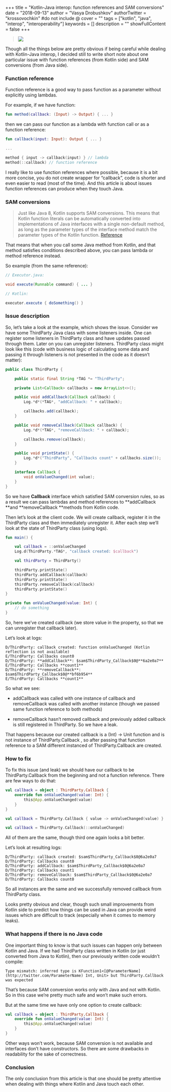 +++
title = "Kotlin-Java interop: function references and SAM conversions"
date = "2018-09-13"
author = "Vasya Drobushkov"
authorTwitter = "krossovochkin" #do not include @
cover = ""
tags = ["kotlin", "java", "interop", "interoperability"]
keywords = []
description = ""
showFullContent = false
+++

> [![](https://img.shields.io/badge/original-medium-green)](https://medium.com/@krossovochkin/kotlin-java-interop-function-references-and-sam-conversions-3d0cd36f7967)

Though all the things below are pretty obvious if being careful while dealing with Kotlin-Java interop, I decided still to write short note about one particular issue with function references (from Kotlin side) and SAM conversions (from Java side).

### Function reference

Function reference is a good way to pass function as a parameter without explicitly using lambdas.

For example, if we have function:

```kotlin
fun method(callback: (Input) -> Output) { ... }
```

then we can pass our function as a lambda with function call or as a function reference:

```kotlin
fun callback(input: Input): Output { ... }

...

method { input -> callback(input) } // lambda
method(::callback) // function reference
```

I really like to use function references where possible, because it is a bit more concise, you do not create wrapper for “callback”, code is shorter and even easier to read (most of the time).
And this article is about issues function references can produce when they touch Java.

### **SAM conversions**
> Just like Java 8, Kotlin supports SAM conversions. This means that Kotlin function literals can be automatically converted into implementations of Java interfaces with a single non-default method, as long as the parameter types of the interface method match the parameter types of the Kotlin function.
[Reference](https://kotlinlang.org/docs/reference/java-interop.html#sam-conversions)

That means that when you call some Java method from Kotlin, and that method satisfies conditions described above, you can pass lambda or method reference instead.

So example (from the same reference):

```java
// Executor.java:

void execute(Runnable command) { ... }

// Kotlin:

executor.execute { doSomething() }
```

### Issue description

So, let’s take a look at the example, which shows the issue.
Consider we have some ThirdParty Java class with some listeners inside.
One can register some listeners in ThirdParty class and have updates passed through them.
Later on you can unregister listeners.
ThirdParty class might look like this (code with business logic of calculating some data and passing it through listeners is not presented in the code as it doesn’t matter):

```java
public class ThirdParty {

    public static final String *TAG *= "ThirdParty";

    private List<Callback> callbacks = new ArrayList<>();

    public void addCallback(Callback callback) {
        Log.*d*(*TAG*, "addCallback: " + callback);

        callbacks.add(callback);
    }

    public void removeCallback(Callback callback) {
        Log.*d*(*TAG*, "removeCallback: " + callback);

        callbacks.remove(callback);
    }

    public void printState() {
        Log.*d*("ThirdParty", "Callbacks count" + callbacks.size());
    }

    interface Callback {
        void onValueChanged(int value);
    }
}
```

So we have **Callback** interface which satisfied SAM conversion rules, so as a result we can pass lambdas and method references to **addCallback **and **removeCallback **methods from Kotlin code.

Then let’s look at the client code.
We will create callback, register it in the ThirdParty class and then immediately unregister it.
After each step we’ll look at the state of ThirdParty class (using logs).

```kotlin
fun main() {

    val callback = ::onValueChanged
    Log.d(ThirdParty.*TAG*, "callback created: $callback")

    val thirdParty = ThirdParty()

    thirdParty.printState()
    thirdParty.addCallback(callback)
    thirdParty.printState()
    thirdParty.removeCallback(callback)
    thirdParty.printState()
}

private fun onValueChanged(value: Int) {
    // do something
}
```

So, here we’ve created callback (we store value in the property, so that we can unregister that callback later).

Let’s look at logs:

```
D/ThirdParty: callback created: function onValueChanged (Kotlin reflection is not available)
E/ThirdParty: Callbacks count0
D/ThirdParty: **addCallback**: $sam$ThirdParty_Callback$0@**6a2e0a7**
E/ThirdParty: Callbacks **count1**
D/ThirdParty: **removeCallback**: $sam$ThirdParty_Callback$0@**bf6b954**
E/ThirdParty: Callbacks **count1**
```

So what we see:

* addCallback was called with one instance of callback and removeCallback was called with another instance (though we passed same function reference to both methods)

* removeCallback hasn’t removed callback and previously added callback is still registered in ThirdParty. So we have a leak.

That happens because our created callback is a (Int) -> Unit function and is not instance of ThirdParty.Callback , so after passing that function reference to a SAM different instanced of ThirdParty.Callback are created.

### How to fix

To fix this issue (and leak) we should have our callback to be ThirdParty.Callback from the beginning and not a function reference.
There are few ways to do that:

```kotlin
val callback = object : ThirdParty.Callback {
    override fun onValueChanged(value: Int) {
        this@App.onValueChanged(value)
    }
}

val callback = ThirdParty.Callback { value -> onValueChanged(value) }

val callback = ThirdParty.Callback(::onValueChanged)
```

All of them are the same, though third one again looks a bit better.

Let’s look at resulting logs:

```
D/ThirdParty: callback created: $sam$ThirdParty_Callback$0@6a2e0a7
D/ThirdParty: Callbacks count0
D/ThirdParty: addCallback: $sam$ThirdParty_Callback$0@6a2e0a7
D/ThirdParty: Callbacks count1
D/ThirdParty: removeCallback: $sam$ThirdParty_Callback$0@6a2e0a7
D/ThirdParty: Callbacks count0
```

So all instances are the same and we successfully removed callback from ThirdParty class.

Looks pretty obvious and clear, though such small improvements from Kotlin side to predict how things can be used in Java can provide weird issues which are difficult to track (especially when it comes to memory leaks).

### What happens if there is no Java code

One important thing to know is that such issues can happen only between Kotlin and Java.
If we had ThirdParty class written in Kotlin (or just converted from Java to Kotlin), then our previously written code wouldn’t compile:

```
Type mismatch: inferred type is KFunction1<[@ParameterName](http://twitter.com/ParameterName) Int, Unit> but ThirdParty.Callback was expected
```

That’s because SAM conversion works only with Java and not with Kotlin. So in this case we’re pretty much safe and won’t make such errors.

But at the same time we have only one option to create callback:

```kotlin
val callback = object : ThirdParty.Callback {
    override fun onValueChanged(value: Int) {
        this@App.onValueChanged(value)
    }
}
```

Other ways won’t work, because SAM conversion is not available and interfaces don’t have constructors.
So there are some drawbacks in readability for the sake of correctness.

### Conclusion

The only conclusion from this article is that one should be pretty attentive when dealing with things where Kotlin and Java touch each other.
